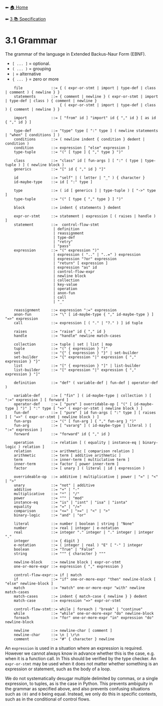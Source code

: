 ⬅ [🏠 Home](../README.md)

⬅ [3 📚 Specification](README.md)

# 3.1 Grammar

The grammar of the language in Extended Backus-Naur Form (EBNF).

- ```[ ... ]``` = optional.
- ```( ... )``` = grouping
- ```|``` = alternative
- ```{ ... }``` = zero or more

```
    file             ::= { ( expr-or-stmt | import | type-def | class | comment ) { newline } }
    statements       ::= { comment | newline } ( expr-or-stmt | import | type-def | class ) { comment | newline }
                         { ( expr-or-stmt | import | type-def | class ) { comment | newline } }
    
    import           ::= [ "from" id ] "import" id { "," id } [ as id { "," id } ]

    type-def         ::= "type" type [ ":" type ] ( newline statements | "when" [ conditions ] )
    conditions       ::= ( newline indent { condition } dedent | condition )
    condition        ::= expression [ "else" expression ]
    type-tuple       ::= "(" [ type ] { "," type } ")"
    
    class            ::= "class" id [ fun-args ] [ ":" ( type | type-tuple ) ] ( newline block )
    generics         ::= "[" id { "," id } "]"
    
    id               ::= "self" | ( letter | "_" ) { character }
    id-maybe-type    ::= id [ ":" type ]

    type             ::= ( id [ generics ] | type-tuple ) [ "->" type ]
    type-tuple       ::= "(" [ type { "," type } ] ")"
    
    block            ::= indent { statements } dedent
    
    expr-or-stmt     ::= statement | expression [ ( raises | handle ) ]
    statement        ::=  control-flow-stmt
                      | definition
                      | reassignment
                      | type-def
                      | "retry"
                      | "pass"
    expression       ::= "(" expression ")" 
                      | expression ( ".." | "..=" ) expression
                      | expression "?or" expression
                      | "return" [ expression ]
                      | expression "as" id 
                      | control-flow-expr 
                      | newline block
                      | collection
                      | key-value
                      | operation
                      | anon-fun
                      | call
                      | "_"
                     
    reassignment     ::= expression ":=" expression
    anon-fun         ::= "\" [ id-maybe-type { "," id-maybe-type } ] "=>" expression
    call             ::= expression [ ( "." | "?." ) ] id tuple
    
    raises           ::= "raise" id { "," id }
    handle           ::= "handle" newline match-cases
    
    collection       ::= tuple | set | list | map
    tuple            ::= "(" { expression } ")"
    set              ::= "{" { expression } "}" | set-builder
    set-builder      ::= "{" expression "|" expression { "," expression } "}"
    list             ::= "[" { expression } "]" | list-builder
    list-builder     ::= "[" expression "|" expression { "," expression } "]"
    
    definition       ::= "def" ( variable-def | fun-def | operator-def )

    variable-def     ::= [ "fin" ] ( id-maybe-type | collection ) [ ":=" expression ] [ forward ]
    operator-def     ::= [ "pure" ] overridable-op [ "(" [ id-maybe-type ] ")" ] ":" type [ "=>" ( expr-or-stmt | newline block ) ]
    fun-def          ::= [ "pure" ] id fun-args [ ":" type ] [ raises ] [ "=>" ( expr-or-stmt | newline block ) ]
    fun-args         ::= "(" [ fun-arg ] { "," fun-arg } ")"
    fun-arg          ::= [ "vararg" ] ( id-maybe-type | literal ) [ ":=" expression ]
    forward          ::= "forward" id { "," id }
    
    operation        ::= relation [ ( equality | instance-eq | binary-logic ) relation ]
    relation         ::= arithmetic [ comparison relation ]
    arithmetic       ::= term [ additive arithmetic ]
    term             ::= inner-term [ multiclative term ]
    inner-term       ::= factor [ power inner-term ]
    factor           ::= [ unary ] ( literal | id | expression )
    
    overrideable-op  ::= additive | multiplicative | power | "=" | "<" | ">"
    unary            ::= "not" | additive 
    additive         ::= "+" | "-"
    multiplicative   ::= "*" | "/"
    power            ::= "^" | "mod"
    instance-eq      ::= "is" | "isnt" | "isa" | "isnta"
    equality         ::= "=" | "/="
    comparison       ::= "<=" | ">=" | "<" | ">"
    binary-logic     ::= "and" | "or"
    
    literal          ::= number | boolean | string | "None"
    number           ::= real | integer | e-notation
    real             ::= integer "." integer | "." integer | integer "."
    integer          ::= { digit }
    e-notation       ::= ( integer | real ) "E" [ "-" ] integer
    boolean          ::= "True" | "False"
    string           ::= """ { character } """
    
    newline-block    ::= newline block | expr-or-stmt
    one-or-more-expr ::= expression { "," expression }
    
    control-flow-expr::= if | match
    if               ::= "if" one-or-more-expr "then" newline-block [ "else" newline-block ]
    match            ::= "match" one-or-more-expr "with" newline match-cases
    match-cases      ::= indent { match-case { newline } } dedent
    match-case       ::= expression "=>" expr-or-stmt
    
    control-flow-stmt::= while | foreach | "break" | "continue"
    while            ::= "while" one-or-more-expr "do" newline-block
    foreach          ::= "for" one-or-more-expr "in" expression "do" newline-block
    
    newline          ::= newline-char [ comment ]
    newline-char     ::= \n | \r\n
    comment          ::= "#" { character } newline
```

An `expression` is used in a situation where an expression is required. 
However we cannot always know in advance whether this is the case, e.g. when it is a function call. 
In This should be verified by the type checker. 
An `expr-or-stmt` may be used when it does not matter whether something is an expression or statement, such as the body of a loop.
              
We do not systematically desugar multiple 
delimited by commas, or a single expression, to tuples, as is the case in Python.
This prevents ambiguity in the grammar as specified above, and also prevents confusing situations such as `(0)` and `0` being equal.
Instead, we only do this in specific contexts, such as in the conditional of control flows.
